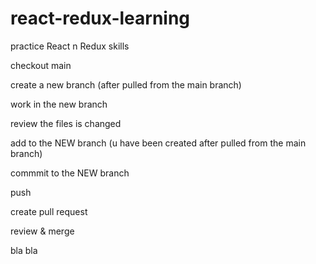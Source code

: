# react-redux-learning
practice React n Redux skills

checkout main

create a new branch (after pulled from the main branch)

work in the new branch

review the files is changed

add to the NEW branch (u have been created after pulled from the main branch)

commmit to the NEW branch

push

create pull request

review & merge

bla bla
